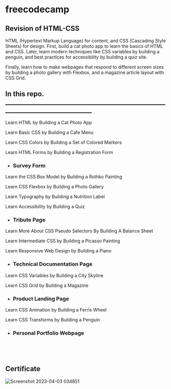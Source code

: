 # freecodecamp
## Revision of HTML-CSS

HTML (Hypertext Markup Language) for content, and CSS (Cascading Style Sheets) for design.
First, build a cat photo app to learn the basics of HTML and CSS. Later, learn modern techniques like CSS variables by building a penguin, and best practices for accessibility by building a quiz site.

Finally, learn how to make webpages that respond to different screen sizes by building a photo gallery with Flexbox, and a magazine article layout with CSS Grid.

## In this repo. _____________________________________________________________________________

Learn HTML by Building a Cat Photo App

Learn Basic CSS by Building a Cafe Menu

Learn CSS Colors by Building a Set of Colored Markers

Learn HTML Forms by Building a Registration Form

* ### Survey Form

Learn the CSS Box Model by Building a Rothko Painting

Learn CSS Flexbox by Building a Photo Gallery

Learn Typography by Building a Nutrition Label

Learn Accessibility by Building a Quiz

* ### Tribute Page

Learn More About CSS Pseudo Selectors By Building A Balance Sheet

Learn Intermediate CSS by Building a Picasso Painting

Learn Responsive Web Design by Building a Piano

* ### Technical Documentation Page

Learn CSS Variables by Building a City Skyline

Learn CSS Grid by Building a Magazine

* ### Product Landing Page

Learn CSS Animation by Building a Ferris Wheel

Learn CSS Transforms by Building a Penguin

* ### Personal Portfolio Webpage </br></br></br></br>

## Certificate

![Screenshot 2023-04-03 034851](https://github.com/AMSANJEEV28/freecodecamp/assets/81654437/b052bbda-a9f7-48cb-9152-74cc951b0463)

